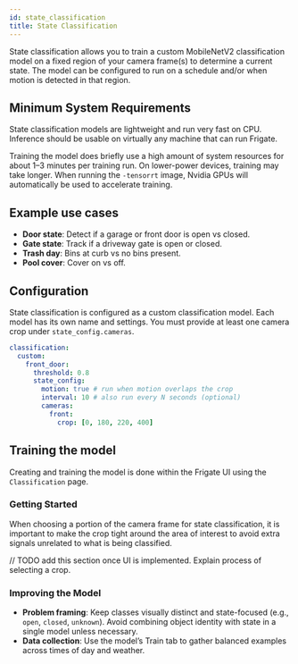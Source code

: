 ```yaml
---
id: state_classification
title: State Classification
---
```


State classification allows you to train a custom MobileNetV2 classification model on a fixed region of your camera frame(s) to determine a current state. The model can be configured to run on a schedule and/or when motion is detected in that region.

## Minimum System Requirements

State classification models are lightweight and run very fast on CPU. Inference should be usable on virtually any machine that can run Frigate.

Training the model does briefly use a high amount of system resources for about 1–3 minutes per training run. On lower-power devices, training may take longer.
When running the `-tensorrt` image, Nvidia GPUs will automatically be used to accelerate training.

## Example use cases

- **Door state**: Detect if a garage or front door is open vs closed.
- **Gate state**: Track if a driveway gate is open or closed.
- **Trash day**: Bins at curb vs no bins present.
- **Pool cover**: Cover on vs off.

## Configuration

State classification is configured as a custom classification model. Each model has its own name and settings. You must provide at least one camera crop under `state_config.cameras`.

```yaml
classification:
  custom:
    front_door:
      threshold: 0.8
      state_config:
        motion: true # run when motion overlaps the crop
        interval: 10 # also run every N seconds (optional)
        cameras:
          front:
            crop: [0, 180, 220, 400]
```

## Training the model

Creating and training the model is done within the Frigate UI using the `Classification` page.

### Getting Started

When choosing a portion of the camera frame for state classification, it is important to make the crop tight around the area of interest to avoid extra signals unrelated to what is being classified.

// TODO add this section once UI is implemented. Explain process of selecting a crop.

### Improving the Model

- **Problem framing**: Keep classes visually distinct and state-focused (e.g., `open`, `closed`, `unknown`). Avoid combining object identity with state in a single model unless necessary.
- **Data collection**: Use the model’s Train tab to gather balanced examples across times of day and weather.
